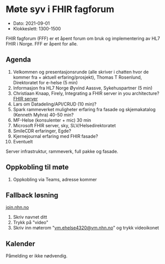 # Møte syv i FHIR fagforum

* Dato: 2021-09-01
* Klokkeslett: 1300-1500

FHIR fagforum (FFF) er et åpent forum om bruk og implementering av HL7 FHIR i Norge. FFF er åpent for alle.

## Agenda

1. Velkommen og presentasjonsrunde (alle skriver i chatten hvor de kommer fra + aktuell erfaring/prosjekt), Thomas T Rosenlund, Direktoratet for e-helse (5 min)
1. Informasjon fra HL7 Norge Øyvind Aassve, Sykehuspartner (5 min)
1. Christiaan Knaap, Firely, Integrating a FHIR server in you architecture? [FHIR server](https://www.youtube.com/watch?v=TLc5FNxp0HE)
1. Lars om Datadeling/API/CRUD (10 min)?
1. Spark rammeverket muligheter erfaring fra fasade og skjemakatalog (Kenneth Myhra) 40-50 min?
1. MF-Helse (konsulenter + mic) 30 min
1. Microsoft FHIR server, sky, SLV/Helsedirektoratet
1. SmileCDR erfaringer, Egde?
1. Kjernejournal erfaring med FHIR fasade?
1. Eventuelt

Server infrastruktur, rammeverk, full pakke og fasade.

## Oppkobling til møte

1. Oppkobling via Teams, adresse kommer

## Fallback løsning

[join.nhn.no](http://join.nhn.no)

1. Skriv navnet ditt  
1. Trykk på "video"  
1. Skriv inn møterom "vm.ehelse4320@vm.nhn.no" og trykk videoikonet  

## Kalender

Påmelding er ikke nødvendig.
